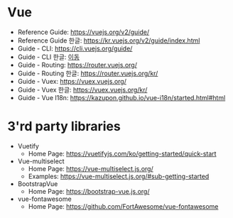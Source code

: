 # Vue

- Reference Guide: <https://vuejs.org/v2/guide/>
- Reference Guide 한글: <https://kr.vuejs.org/v2/guide/index.html>
- Guide - CLI: <https://cli.vuejs.org/guide/>
- Guide - CLI 한글: [이동](./02.Vue_CLI.md)
- Guide - Routing: <https://router.vuejs.org/>
- Guide - Routing 한글: <https://router.vuejs.org/kr/>
- Guide - Vuex: <https://vuex.vuejs.org/>
- Guide - Vuex 한글: <https://vuex.vuejs.org/kr/>
- Guide - Vue I18n: <https://kazupon.github.io/vue-i18n/started.html#html>

# 3'rd party libraries

- Vuetify
  - Home Page: <https://vuetifyjs.com/ko/getting-started/quick-start>
- Vue-multiselect
  - Home Page: <https://vue-multiselect.js.org/>
  - Examples: <https://vue-multiselect.js.org/#sub-getting-started>
- BootstrapVue
  - Home Page: <https://bootstrap-vue.js.org/>
- vue-fontawesome
  - Home Page: <https://github.com/FortAwesome/vue-fontawesome>
